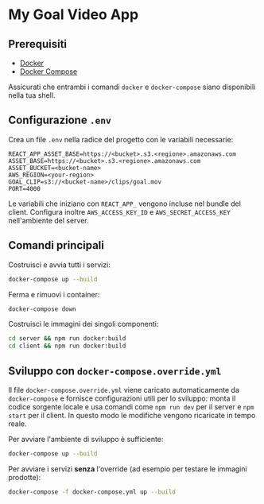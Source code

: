 # My Goal Video App

## Prerequisiti
- [Docker](https://docs.docker.com/get-docker/)
- [Docker Compose](https://docs.docker.com/compose/)

Assicurati che entrambi i comandi `docker` e `docker-compose` siano disponibili nella tua shell.

## Configurazione `.env`
Crea un file `.env` nella radice del progetto con le variabili necessarie:

```
REACT_APP_ASSET_BASE=https://<bucket>.s3.<regione>.amazonaws.com
ASSET_BASE=https://<bucket>.s3.<regione>.amazonaws.com
ASSET_BUCKET=<bucket-name>
AWS_REGION=<your-region>
GOAL_CLIP=s3://<bucket-name>/clips/goal.mov
PORT=4000
```

Le variabili che iniziano con `REACT_APP_` vengono incluse nel bundle del client.
Configura inoltre `AWS_ACCESS_KEY_ID` e `AWS_SECRET_ACCESS_KEY` nell'ambiente del server.

## Comandi principali
Costruisci e avvia tutti i servizi:

```bash
docker-compose up --build
```

Ferma e rimuovi i container:

```bash
docker-compose down
```

Costruisci le immagini dei singoli componenti:

```bash
cd server && npm run docker:build
cd client && npm run docker:build
```

## Sviluppo con `docker-compose.override.yml`
Il file `docker-compose.override.yml` viene caricato automaticamente da `docker-compose`
e fornisce configurazioni utili per lo sviluppo:
monta il codice sorgente locale e usa comandi come `npm run dev` per il server e
`npm start` per il client. In questo modo le modifiche vengono ricaricate in tempo reale.

Per avviare l'ambiente di sviluppo è sufficiente:

```bash
docker-compose up --build
```

Per avviare i servizi **senza** l'override (ad esempio per testare le immagini prodotte):

```bash
docker-compose -f docker-compose.yml up --build
```

